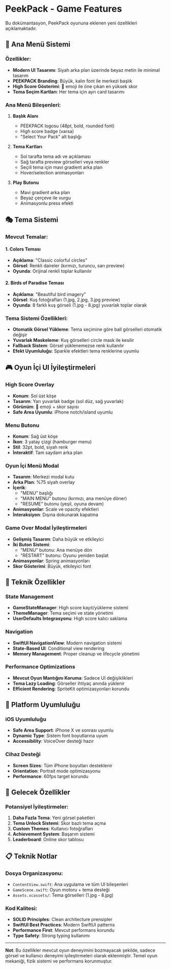 # PeekPack - Game Features

Bu dokümantasyon, PeekPack oyununa eklenen yeni özellikleri açıklamaktadır.

## 🎨 Ana Menü Sistemi

### Özellikler:

- **Modern UI Tasarımı**: Siyah arka plan üzerinde beyaz metin ile minimal tasarım
- **PEEKPACK Branding**: Büyük, kalın font ile merkezi başlık
- **High Score Gösterimi**: 👑 emoji ile öne çıkan en yüksek skor
- **Tema Seçim Kartları**: Her tema için ayrı card tasarımı

### Ana Menü Bileşenleri:

1. **Başlık Alanı**

   - PEEKPACK logosu (48pt, bold, rounded font)
   - High score badge (varsa)
   - "Select Your Pack" alt başlığı

2. **Tema Kartları**

   - Sol tarafta tema adı ve açıklaması
   - Sağ tarafta preview görselleri veya renkler
   - Seçili tema için mavi gradient arka plan
   - Hover/selection animasyonları

3. **Play Butonu**
   - Mavi gradient arka plan
   - Beyaz çerçeve ile vurgu
   - Animasyonlu press efekti

## 🎭 Tema Sistemi

### Mevcut Temalar:

#### 1. Colors Teması

- **Açıklama**: "Classic colorful circles"
- **Görsel**: Renkli daireler (kırmızı, turuncu, sarı preview)
- **Oyunda**: Orijinal renkli toplar kullanılır

#### 2. Birds of Paradise Teması

- **Açıklama**: "Beautiful bird imagery"
- **Görsel**: Kuş fotoğrafları (1.jpg, 2.jpg, 3.jpg preview)
- **Oyunda**: 8 farklı kuş görseli (1.jpg - 8.jpg) yuvarlak toplar olarak

### Tema Sistemi Özellikleri:

- **Otomatik Görsel Yükleme**: Tema seçimine göre ball görselleri otomatik değişir
- **Yuvarlak Maskeleme**: Kuş görselleri circle mask ile kesilir
- **Fallback Sistem**: Görsel yüklenemezse renk kullanılır
- **Efekt Uyumluluğu**: Sparkle efektleri tema renklerine uyumlu

## 🎮 Oyun İçi UI İyileştirmeleri

### High Score Overlay

- **Konum**: Sol üst köşe
- **Tasarım**: Yarı yuvarlak badge (sol düz, sağ yuvarlak)
- **Görünüm**: 👑 emoji + skor sayısı
- **Safe Area Uyumlu**: iPhone notch/island uyumlu

### Menu Butonu

- **Konum**: Sağ üst köşe
- **İkon**: 3 yatay çizgi (hamburger menu)
- **Stil**: 32pt, bold, siyah renk
- **İnteraktif**: Tam saydam arka plan

### Oyun İçi Menü Modal

- **Tasarım**: Merkezi modal kutu
- **Arka Plan**: %75 siyah overlay
- **İçerik**:
  - "MENU" başlığı
  - "MAIN MENU" butonu (kırmızı, ana menüye döner)
  - "RESUME" butonu (yeşil, oyuna devam)
- **Animasyonlar**: Scale ve opacity efektleri
- **İnteraksiyon**: Dışına dokunarak kapatma

### Game Over Modal İyileştirmeleri

- **Gelişmiş Tasarım**: Daha büyük ve etkileyici
- **İki Buton Sistemi**:
  - "MENU" butonu: Ana menüye dön
  - "RESTART" butonu: Oyunu yeniden başlat
- **Animasyonlar**: Spring animasyonları
- **Skor Gösterimi**: Büyük, etkileyici font

## 🔧 Teknik Özellikler

### State Management

- **GameStateManager**: High score kayıt/yükleme sistemi
- **ThemeManager**: Tema seçimi ve state yönetimi
- **UserDefaults İntegrasyonu**: High score kalıcı saklama

### Navigation

- **SwiftUI NavigationView**: Modern navigation sistemi
- **State-Based UI**: Conditional view rendering
- **Memory Management**: Proper cleanup ve lifecycle yönetimi

### Performance Optimizations

- **Mevcut Oyun Mantığını Koruma**: Sadece UI değişiklikleri
- **Tema Lazy Loading**: Görseller ihtiyaç anında yüklenir
- **Efficient Rendering**: SpriteKit optimizasyonları korundu

## 📱 Platform Uyumluluğu

### iOS Uyumluluğu

- **Safe Area Support**: iPhone X ve sonrası uyumlu
- **Dynamic Type**: Sistem font boyutlarına uyum
- **Accessibility**: VoiceOver desteği hazır

### Cihaz Desteği

- **Screen Sizes**: Tüm iPhone boyutları desteklenir
- **Orientation**: Portrait mode optimizasyonu
- **Performance**: 60fps target korundu

## 🎯 Gelecek Özellikler

### Potansiyel İyileştirmeler:

1. **Daha Fazla Tema**: Yeni görsel paketleri
2. **Tema Unlock Sistemi**: Skor bazlı tema açma
3. **Custom Themes**: Kullanıcı fotoğrafları
4. **Achievement System**: Başarım sistemi
5. **Leaderboard**: Online skor tablosu

## 📋 Teknik Notlar

### Dosya Organizasyonu:

- `ContentView.swift`: Ana uygulama ve tüm UI bileşenleri
- `GameScene.swift`: Oyun motoru + tema desteği
- `Assets.xcassets/`: Tema görselleri (1.jpg - 8.jpg)

### Kod Kalitesi:

- **SOLID Principles**: Clean architecture prensipler
- **SwiftUI Best Practices**: Modern SwiftUI patterns
- **Performance First**: Mevcut performans korundu
- **Type Safety**: Strong typing kullanımı

---

**Not**: Bu özellikler mevcut oyun deneyimini bozmayacak şekilde, sadece görsel ve kullanıcı deneyimi iyileştirmeleri olarak eklenmiştir. Temel oyun mekaniği, fizik sistemi ve performans korunmuştur.
